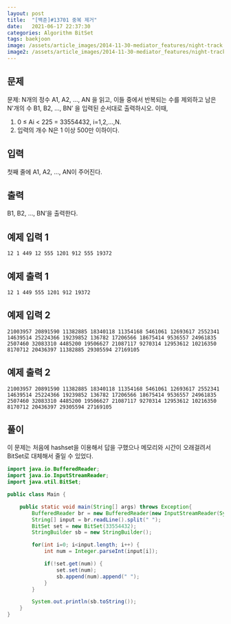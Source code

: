 ```yaml
---
layout: post
title:  "[백준]#13701 중복 제거"
date:   2021-06-17 22:37:30
categories: Algorithm BitSet
tags: baekjoon
image: /assets/article_images/2014-11-30-mediator_features/night-track.JPG
image2: /assets/article_images/2014-11-30-mediator_features/night-track-mobile.JPG
---
```


문제
--------------------

문제: N개의 정수 A1, A2, ..., AN 을 읽고, 이들 중에서 반복되는 수를 제외하고 남은 N'개의 수 B1, B2, ..., BN’ 을 입력된 순서대로 출력하시오. 이때,

1.  0 ≤ Ai < 225 = 33554432, i=1,2,…,N.
2.  입력의 개수 N은 1 이상 500만 이하이다.

입력
---------------------------

첫째 줄에 A1, A2, ..., AN이 주어진다.

출력
----------------

B1, B2, ..., BN’을 출력한다.

예제 입력 1 
----------------------

```
12 1 449 12 555 1201 912 555 19372
```

예제 출력 1 
------------------------

```
12 1 449 555 1201 912 19372
```

예제 입력 2
----------------------

```
21003957 20891590 11382885 18340118 11354168 5461061 12693617 2552341 14639514 25224366 19239852 136782 17206566 18675414 9536557 24961835 2507460 32083310 4485200 19506627 21087117 9270314 12953612 10216350 8170712 20436397 11382885 29305594 27169105
```

예제 출력 2
------------------------

```
21003957 20891590 11382885 18340118 11354168 5461061 12693617 2552341 14639514 25224366 19239852 136782 17206566 18675414 9536557 24961835 2507460 32083310 4485200 19506627 21087117 9270314 12953612 10216350 8170712 20436397 29305594 27169105
```

풀이
--------------------------

이 문제는 처음에 hashset을 이용해서 답을 구했으나 메모리와 시간이 오래걸려서 BitSet로 대체해서 줄일 수 있었다.

```java
import java.io.BufferedReader;
import java.io.InputStreamReader;
import java.util.BitSet;

public class Main {

    public static void main(String[] args) throws Exception{
        BufferedReader br = new BufferedReader(new InputStreamReader(System.in));
        String[] input = br.readLine().split(" ");
        BitSet set = new BitSet(33554432);
        StringBuilder sb = new StringBuilder();

        for(int i=0; i<input.length; i++) {
            int num = Integer.parseInt(input[i]);

            if(!set.get(num)) {
                set.set(num);
                sb.append(num).append(" ");
            }
        }

        System.out.println(sb.toString());
    }
}
```
